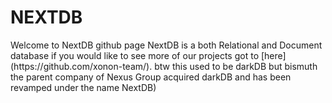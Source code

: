 # NEXTDB 

<div>
<p>Welcome to NextDB github page NextDB is a both Relational and Document database if you would like to see more of our projects got to [here](https://github.com/xonon-team/). btw this used to be darkDB but bismuth the parent company of Nexus Group acquired darkDB and has been revamped under the name NextDB)<p>
</div>
